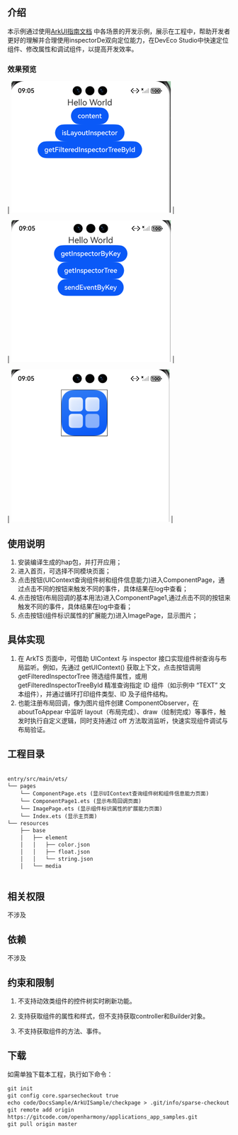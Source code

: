 ## 介绍

本示例通过使用[ArkUI指南文档](https://gitcode.com/openharmony/docs/blob/master/zh-cn/application-dev/ui/arkts-inspector-overview.md)
中各场景的开发示例，展示在工程中，帮助开发者更好的理解并合理使用inspectorDe双向定位能力，在DevEco
Studio中快速定位组件、修改属性和调试组件，以提高开发效率。

### 效果预览

| ![image](screenshot/img2.png) |

| ![image](screenshot/img3.png) |

| ![image](screenshot/img4.png) |

## 使用说明

1. 安装编译生成的hap包，并打开应用；
2. 进入首页，可选择不同模块页面；
3. 点击按钮(UIContext查询组件树和组件信息能力)进入ComponentPage，通过点击不同的按钮来触发不同的事件，具体结果在log中查看；
4. 点击按钮(布局回调的基本用法)进入ComponentPage1,通过点击不同的按钮来触发不同的事件，具体结果在log中查看；
5. 点击按钮(组件标识属性的扩展能力)进入ImagePage，显示图片；

## 具体实现

1. 在 ArkTS 页面中，可借助 UIContext 与 inspector 接口实现组件树查询与布局监听。例如，先通过 getUIContext() 获取上下文，点击按钮调用
   getFilteredInspectorTree 筛选组件属性，或用 getFilteredInspectorTreeById 精准查询指定 ID 组件（如示例中 “TEXT”
   文本组件），并通过循环打印组件类型、ID 及子组件结构。
2. 也能注册布局回调，像为图片组件创建 ComponentObserver，在 aboutToAppear 中监听
   layout（布局完成）、draw（绘制完成）等事件，触发时执行自定义逻辑，同时支持通过 off 方法取消监听，快速实现组件调试与布局验证。

## 工程目录

```

entry/src/main/ets/
└── pages
    └── ComponentPage.ets (显示UIContext查询组件树和组件信息能力页面)
    └── ComponentPage1.ets (显示布局回调页面)
    └── ImagePage.ets (显示组件标识属性的扩展能力页面)
    └── Index.ets (显示主页面)
└── resources
    ├── base
    │   ├── element
    │   │   ├── color.json
    │   │   ├── float.json
    │   │   └── string.json
    │   └── media
    
```

## 相关权限

不涉及

## 依赖

不涉及

## 约束和限制

1. 不支持动效类组件的控件树实时刷新功能。

2. 支持获取组件的属性和样式，但不支持获取controller和Builder对象。

3. 不支持获取组件的方法、事件。

## 下载

如需单独下载本工程，执行如下命令：

```
git init
git config core.sparsecheckout true
echo code/DocsSample/ArkUISample/checkpage > .git/info/sparse-checkout
git remote add origin https://gitcode.com/openharmony/applications_app_samples.git
git pull origin master
```